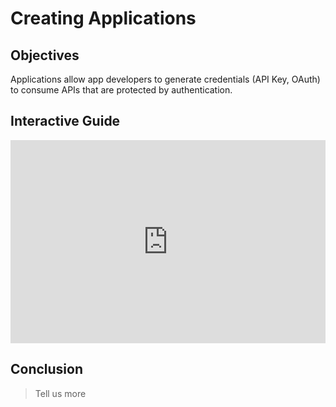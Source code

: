 # Creating Applications

## Objectives

Applications allow app developers to generate credentials (API Key, OAuth) to consume APIs that are protected by authentication.

## Interactive Guide

<div style="position: relative; box-sizing: content-box; max-height: 80vh; max-height: 80svh; width: 100%; aspect-ratio: 2.057142857142857; padding: 40px 0 40px 0;"><iframe src="https://app.supademo.com/embed/cm3i6qzz8006w618vop9jls9e?embed_v=2" loading="lazy" title="APEX techbiz" allow="clipboard-write" frameborder="0" webkitallowfullscreen="true" mozallowfullscreen="true" allowfullscreen style="position: absolute; top: 0; left: 0; width: 100%; height: 100%;"></iframe></div>

## Conclusion
 
> Tell us more
